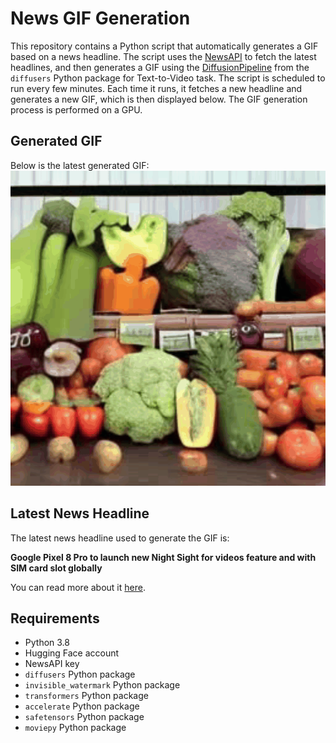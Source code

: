 # News GIF Generation
This repository contains a Python script that automatically generates a GIF based on a news headline. The script uses the [NewsAPI](https://newsapi.org/) to fetch the latest headlines, and then generates a GIF using the [DiffusionPipeline](https://github.com/huggingface/diffusers) from the `diffusers` Python package for Text-to-Video task.
The script is scheduled to run every few minutes. Each time it runs, it fetches a new headline and generates a new GIF, which is then displayed below. The GIF generation process is performed on a GPU.

## Generated GIF
Below is the latest generated GIF:
![Generated GIF](output.gif?raw=true&v=1693805649)

## Latest News Headline
The latest news headline used to generate the GIF is:

**Google Pixel 8 Pro to launch new Night Sight for videos feature and with SIM card slot globally**

You can read more about it [here](https://www.notebookcheck.net/Google-Pixel-8-Pro-to-launch-new-Night-Sight-for-videos-feature-and-with-SIM-card-slot-globally.745776.0.html).

## Requirements
- Python 3.8
- Hugging Face account
- NewsAPI key
- `diffusers` Python package
- `invisible_watermark` Python package
- `transformers` Python package
- `accelerate` Python package
- `safetensors` Python package
- `moviepy` Python package
